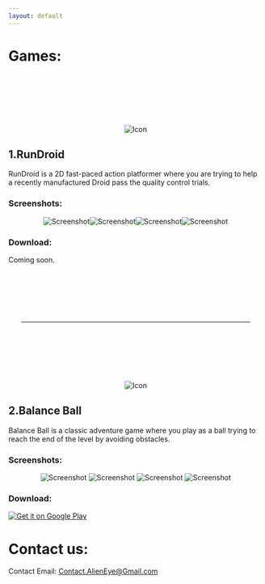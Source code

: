 ```yaml
---
layout: default
---
```

# Games:


<p align="center">
  <img class="gameicon" style= "margin-top: 100px; margin-down: -40px;" src="https://github.com/M7MOD-S3EED/Alien-Eye-Resources/blob/main/RunDroid/Game%20Icon-Circle-512.png?raw=true" alt="Icon">
</p>


## 1.RunDroid
RunDroid is a 2D fast-paced action platformer where you are trying to help a recently manufactured Droid pass the quality control trials.


### Screenshots:
<p align="center">
  <img class="screenshot" src="https://github.com/M7MOD-S3EED/Alien-Eye-Resources/blob/main/RunDroid/Gameplay%20Shot%200.jpg?raw=true" alt="Screenshot"><img class="screenshot" src="https://github.com/M7MOD-S3EED/Alien-Eye-Resources/blob/main/RunDroid/Gameplay%20Shot%201.jpg?raw=true" alt="Screenshot"><img class="screenshot" src="https://github.com/M7MOD-S3EED/Alien-Eye-Resources/blob/main/RunDroid/Gameplay%20Shot%202.jpg?raw=true" alt="Screenshot"><img class="screenshot" src="https://github.com/M7MOD-S3EED/Alien-Eye-Resources/blob/main/RunDroid/Gameplay%20Shot%203.jpg?raw=true" alt="Screenshot">
</p>


### Download:
Coming soon.


<p align="center" style="margin-top: 100px;">
  _______________________________________________________________________
</p>


<p align="center">
  <img class="gameicon" style= "margin-top: 100px; margin-down: -40px;" src="https://github.com/M7MOD-S3EED/Alien-Eye-Resources/blob/main/Balance%20Ball/Game%20Icon-Circle-512.png?raw=true" alt="Icon">
</p>


## 2.Balance Ball
Balance Ball is a classic adventure game where you play as a ball trying to reach the end of the level by avoiding obstacles.


### Screenshots:
<p align="center">
  <img class="screenshot" src="https://github.com/M7MOD-S3EED/Alien-Eye-Resources/blob/main/Balance%20Ball/Screenshot-0.PNG?raw=true" alt="Screenshot">
  <img class="screenshot" src="https://github.com/M7MOD-S3EED/Alien-Eye-Resources/blob/main/Balance%20Ball/Screenshot-1.PNG?raw=true" alt="Screenshot">
  <img class="screenshot" src="https://github.com/M7MOD-S3EED/Alien-Eye-Resources/blob/main/Balance%20Ball/Screenshot-2.PNG?raw=true" alt="Screenshot">
  <img class="screenshot" src="https://github.com/M7MOD-S3EED/Alien-Eye-Resources/blob/main/Balance%20Ball/Screenshot-3.PNG?raw=true" alt="Screenshot">
</p>


### Download: 
<a href="https://play.google.com/store/apps/details?id=com.AlienEye.BalanceBall&pcampaignid=pcampaignidMKT-Other-global-all-co-prtnr-py-PartBadge-Mar2515-1"><img alt="Get it on Google Play" src="https://play.google.com/intl/en_us/badges/static/images/badges/en_badge_web_generic.png?raw=true"/></a>


# Contact us:
Contact Email: Contact.AlienEye@Gmail.com
